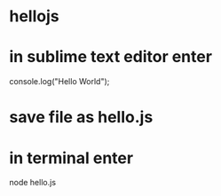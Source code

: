# hellojs
# in sublime text editor enter 
console.log("Hello World");
# save file as hello.js
# in terminal enter
node hello.js 
